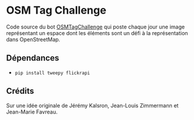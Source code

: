 # OSM Tag Challenge

Code source du bot [OSMTagChallenge](https://twitter.com/ChallengeOsm) qui poste chaque jour une image représentant un espace dont les éléments sont un défi à la représentation dans OpenStreetMap.


## Dépendances

* ```pip install tweepy flickrapi```

## Crédits

Sur une idée originale de Jérémy Kalsron, Jean-Louis Zimmermann et Jean-Marie Favreau.

